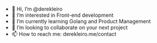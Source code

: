 - 👋 Hi, I’m @derekleiro
- 👀 I’m interested in Front-end development
- 🌱 I’m currently learning Golang and Product Management
- 💞️ I’m looking to collaborate on your next project
- 📫 How to reach me: derekleiro.me/contact

<!---
derekfingo/derekfingo is a ✨ special ✨ repository because its `README.md` (this file) appears on your GitHub profile.
You can click the Preview link to take a look at your changes.
--->

